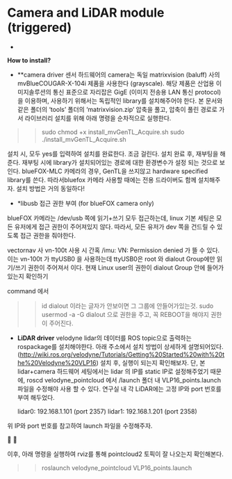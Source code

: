 # Camera and LiDAR module (triggered)
-
**How to install?**
* **camera driver
 센서 하드웨어의 camera는 독일 matrixvision (baluff) 사의 mvBlueCOUGAR-X-104i 제품을 사용한다 (grayscale). 해당 제품은 산업용 이미지솔루션의 통신 표준으로 자리잡은 GigE (이미지 전송용 LAN 통신 protocol) 을 이용하며, 사용하기 위해서는 독립적인 library를 설치해주어야 한다.
 본 문서와 같은 폴더의 ‘tools’ 폴더의 ‘matrixvision.zip’ 압축을 풀고, 압축이 풀린 경로로 가서 라이브러리 설치를 위해 아래 명령을 순차적으로 실행한다.
 
>> sudo chmod +x install_mvGenTL_Acquire.sh 
>> sudo ./install_mvGenTL_Acquire.sh 

 설치 시, 모두 yes를 입력하여 설치를 완료한다. 조금 걸린다. 
 설치 완료 후, 재부팅을 해준다. 재부팅 시에 library가 설치되어있는 경로에 대한 환경변수가 설정 되는 것으로 보인다.
 blueFOX-MLC 카메라의 경우, GenTL을 쓰지않고 hardware specified library를 쓴다. 따라서bluefox 카메라 사용할 때에는 전용 드라이버도 함께 설치해주자. 설치 방법은 거의 동일하다!

* *libusb 접근 권한 부여 (for blueFOX camera only)

 blueFOX 카메라는 /dev/usb 쪽에 읽기+쓰기 모두 접근하는데, linux 기본 세팅은 모든 유저에게 접근 권한이 주어져있지 않다. 따라서, 모든 유저가 dev 쪽을 건드릴 수 있도록 접근 권한을 줘야한다.

vectornav 사 vn-100t 사용 시 간혹 /imu: VN: Permission denied 가 뜰 수 있다. 이는 vn-100t 가 ttyUSB0 을 사용하는데 ttyUSB0은 root 와 dialout Group에만 읽기/쓰기 권한이 주어져서 이다. 현재 Linux user의 권한이 dialout Group 안에 들어가있는지 확인하기 

command 에서
>>id
dialout 이라는 글자가 안보이면 그 그룹에 안들어가있는것.
>> sudo usermod -a -G dialout <username> 
으로 권한을 주고, 꼭 REBOOT을 해야지 권한이 주어진다.

* **LiDAR driver**
 velodyne lidar의 데이터를 ROS topic으로 출력하는 rospackage를 설치해야한다. 아래 주소에서 설치 방법이 상세하게 설명되어있다.
(http://wiki.ros.org/velodyne/Tutorials/Getting%20Started%20with%20the%20Velodyne%20VLP16)
 설치 후, 실행이 되는지 확인해보자. 단, 본 lidar+camera 하드웨어 세팅에서는 lidar 의 IP를 static IP로 설정해주었기 때문에, roscd velodyne_pointcloud 에서 /launch 폴더 내 VLP16_points.launch 파일을 수정해야 사용 할 수 있다. 
 연구실 내 각 LiDAR에는 고정 IP와 port 번호를 부여 해두었다.

  	lidar0: 192.168.1.101 (port 2357)
 	lidar1: 192.168.1.201 (port 2358)
 
 위 IP와 port 번호를 참고하여 launch 파일을 수정해주자.

 <arg name=”device_ip” default=”” />  <arg name=”device_ip” default=”192.168.1.xxx” />
 <arg name=”port” default=”” />  <arg name=”port” default=”2357” />

 이후, 아래 명령을 실행하여 rviz를 통해 pointcloud2 토픽이 잘 나오는지 확인해본다.

>> roslaunch velodyne_pointcloud VLP16_points.launch
